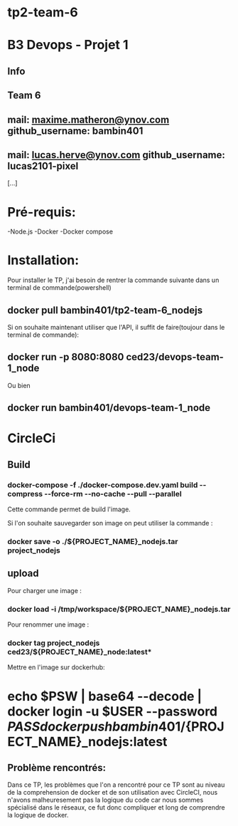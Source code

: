 # tp2-team-6
# B3 Devops - Projet 1
## Info
Team 6
---
mail: maxime.matheron@ynov.com
github_username: bambin401
---
mail: lucas.herve@ynov.com
github_username: lucas2101-pixel
---
[...]
# Pré-requis:
-Node.js
-Docker
-Docker compose

# Installation:
Pour installer le TP, j'ai besoin de rentrer la commande suivante dans un terminal de commande(powershell)
## docker pull bambin401/tp2-team-6_nodejs

Si on souhaite maintenant utiliser que l'API, il suffit de faire(toujour dans le terminal de commande):
## docker run -p 8080:8080 ced23/devops-team-1_node

Ou bien 
## docker run bambin401/devops-team-1_node

# CircleCi
## Build
 ### docker-compose -f ./docker-compose.dev.yaml build --compress --force-rm --no-cache --pull --parallel 
 Cette commande permet de build l'image.
 
 Si l'on souhaite sauvegarder son image on peut utiliser la commande : 
 ### docker save -o ./${PROJECT_NAME}_nodejs.tar project_nodejs
## upload
Pour charger une image :
### docker load -i /tmp/workspace/${PROJECT_NAME}_nodejs.tar
Pour renommer une image : 
### docker tag project_nodejs ced23/${PROJECT_NAME}_node:latest*
Mettre en l'image sur dockerhub:
# echo $PSW | base64 --decode | docker login -u $USER --password $PASS docker push bambin401/${PROJECT_NAME}_nodejs:latest

## Problème rencontrés:
Dans ce TP, les problèmes que l'on a rencontré pour ce TP sont au niveau de la comprehension de docker et de son utilisation avec CircleCI, nous n'avons malheuresement pas la logique du code car nous sommes spécialisé dans le réseaux, ce fut donc compliquer et long de comprendre la logique de docker.
